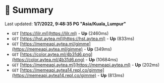 # 📖 Summary
Last updated: **1/7/2022, 9:48:35 PG "Asia/Kuala_Lumpur"**

- `GET` [https://lilr.ml](https://lilr.ml) - **Up** (2460ms)
- `GET` [https://hst.aytea.ml](https://hst.aytea.ml) - **Up** (833ms)
- `GET` [https://memeapi.aytea.ml/gimme](https://memeapi.aytea.ml/gimme) - **Up** (349ms)
- `GET` [https://color.aytea.ml/4b31d6.png](https://color.aytea.ml/4b31d6.png) - **Up** (10684ms)
- `GET` [https://memeapi.aytea.ml](https://memeapi.aytea.ml) - **Up** (202ms)
- `GET` [https://memeapi.aytea14.repl.co/gimme](https://memeapi.aytea14.repl.co/gimme) - **Up** (813ms)
